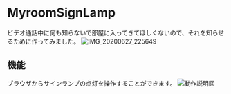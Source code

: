 # MyroomSignLamp
ビデオ通話中に何も知らないで部屋に入ってきてほしくないので、それを知らせるために作ってみました。
![IMG_20200627_225649](https://user-images.githubusercontent.com/67456219/85936309-6ad4f280-b934-11ea-9dac-12f848fdc1a0.jpg)  
## 機能  
ブラウザからサインランプの点灯を操作することができます。
![動作説明図](https://user-images.githubusercontent.com/67456219/85941659-172bce80-b95f-11ea-9bb5-3309d85f2c10.png)
